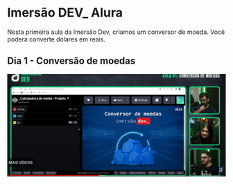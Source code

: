
# Imersão DEV_ Alura

Nesta primeira aula da Imersão Dev, criamos um conversor de moeda. Você poderá converte dólares em reais.


## Dia 1 - Conversão de moedas

![App Screenshot](https://github.com/HugoHendrix/alura-imersao-dev/blob/main/Dia%201%20IMERS%C3%83O%20DEV.JPG?raw=true)

